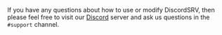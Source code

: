 If you have any questions about how to use or modify DiscordSRV, then please feel free to visit our [Discord](https://discordsrv.com/discord) server and ask us questions in the `#support` channel.